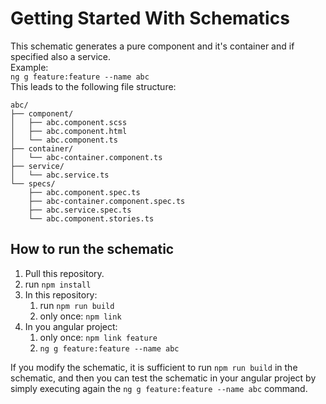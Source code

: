 # Getting Started With Schematics

This schematic generates a pure component and it's container and if specified also a service.\
Example: \
`ng g feature:feature --name abc`\
This leads to the following file structure:

```
abc/
├── component/
│   ├── abc.component.scss
│   ├── abc.component.html
│   └── abc.component.ts
├── container/
│   └── abc-container.component.ts
├── service/
│   └── abc.service.ts
└── specs/
    ├── abc.component.spec.ts
    ├── abc-container.component.spec.ts
    ├── abc.service.spec.ts
    └── abc.component.stories.ts
```

## How to run the schematic

1. Pull this repository.
2. run `npm install`
2. In this repository:
   1. run `npm run build`
   2. only once: `npm link`
3. In you angular project:
   1. only once: `npm link feature`
   2. `ng g feature:feature --name abc`

If you modify the schematic, it is sufficient to run `npm run build` in the schematic, and then you can test the schematic in your angular
project by simply executing again the `ng g feature:feature --name abc` command.